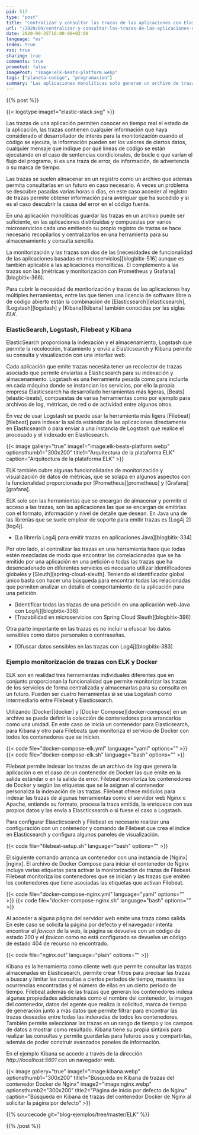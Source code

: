 ```yaml
---
pid: 517
type: "post"
title: "Centralizar y consultar las trazas de las aplicaciones con Elasticsearch, Logstash y Kibana"
url: "/2020/09/centralizar-y-consultar-las-trazas-de-las-aplicaciones-con-elasticsearch-logstash-y-kibana/"
date: 2020-09-25T16:00:00+02:00
language: "es"
index: true
rss: true
sharing: true
comments: true
promoted: false
imagePost: "image:elk-beats-platform.webp"
tags: ["planeta-codigo", "programacion"]
summary: "Las aplicaciones monolíticas solo generan un archivo de trazas, es fácil de monitorizar, basta con conectarse por SSH a la máquina de su entorno de ejecución y utilizar los comandos _grep_ o _tail_ o descargarlo para examinarlo con otra herramienta de forma local. Pero aún siendo una aplicación monolítica es raro que una organización tenga solo una aplicación sino varias diferentes y las aplicaciones complejas se dividen en varias aún siendo parte de la misma aplicación. Esto hace que haya múltiples aplicaciones en cuyo caso acceder por SSH a una máquina diferente en cada caso no es cómodo. En el caso de múltiples aplicaciones o aplicaciones basadas en microservicios se opta por centralizar las trazas provenientes de múltiples fuentes en una única herramienta, una de las herramientas es la combinación de Elasticsearch, Logstash y Kibana que forma la pila ELK."
---
```


{{% post %}}

{{< logotype image1="elastic-stack.svg" >}}

Las trazas de una aplicación permiten conocer en tiempo real el estado de la aplicación, las trazas contienen cualquier información que haya considerado el desarrollador de interés para la monitorización cuando el código se ejecuta, la información pueden ser los valores de ciertos datos, cualquier mensaje que indique por qué líneas de código se están ejecutando en el caso de sentencias condicionales, de bucle o que varían el flujo del programa, si es una traza de error, de información, de advertencia o su marca de tiempo.

Las trazas se suelen almacenar en un registro como un archivo que además permita consultarlas en un futuro en caso necesario. A veces un problema se descubre pasadas varias horas o días, en este caso acceder al registro de trazas permite obtener información para averiguar que ha sucedido y si es el caso descubrir la causa del error en el código fuente.

En una aplicación monolíticas guardar las trazas en un archivo puede ser suficiente, en las aplicaciones distribuidas y compuestas por varios microservicios cada uno emitiendo su propio registro de trazas se hace necesario recopilarlos y centralizarlos en una herramienta para su almacenamiento y consulta sencilla.

La monitorización y las trazas son dos de las [necesidades de funcionalidad de las aplicaciones basadas en microservicios][blogbitix-516] aunque es también aplicable a las aplicaciones monolíticas. El complemento a las trazas son las [métricas y monitorización con Prometheus y Grafana][blogbitix-366].

Para cubrir la necesidad de monitorización y trazas de las aplicaciones hay múltiples herramientas, entre las que tienen una licencia de software libre o de código abierto están la combinación de [Elasticsearch][elasticsearch], [Logstash][logstash] y [Kibana][kibana] también conocidas por las siglas _ELK_.

### ElasticSearch, Logstash, Filebeat y Kibana

ElasticSearch proporciona la indexación y el almacenamiento, Logstash que permite la recolección, tratamiento y envío a Elasticsearch y Kibana permite su consulta y visualización con una interfaz web.

Cada aplicación que emite trazas necesita tener un recolector de trazas asociado que permite enviarlas a Elasticsearch para su indexación y almacenamiento. Logstash es una herramienta pesada como para incluirla en cada máquina donde se instancian los servicios, por ello la propia empresa Elasticsearch ha desarrollado herramientas más ligeras, [Beats][elastic-beats], compuestas de varias herramientas como por ejemplo para archivos de log, métricas, de red o de actividad entre algunos otros.

En vez de usar Logstash se puede usar la herramienta más ligera [Filebeat][filebeat] para indexar la salida estándar de las aplicaciones directamente en Elasticsearch o para enviar a una instancia de Logstash que realice el procesado y el indexado en Elasticsearch.

{{< image
    gallery="true"
    image1="image:elk-beats-platform.webp" optionsthumb1="300x200" title1="Arquitectura de la plataforma ELK"
    caption="Arquitectura de la plataforma ELK" >}}

ELK también cubre algunas funcionalidades de monitorización y visualización de datos de métricas, que se solapa en algunos aspectos con la funcionalidad proporcionada por [Prometheus][prometheus] y [Grafana][grafana].

ELK solo son las herramientas que se encargan de almacenar y permitir el acceso a las trazas, son las aplicaciones las que se encargan de emitirlas con el formato, información y nivel de detalle que desean. En Java una de las librerías que se suele emplear de soporte para emitir trazas es [Log4j 2][log4j].

* [La librería Log4j para emitir trazas en aplicaciones Java][blogbitix-334]

Por otro lado, al centralizar las trazas en una herramienta hace que todas estén mezcladas de modo que encontrar las correlacionadas que se ha emitido por una aplicación en una petición o todas las trazas que ha desencadenado en diferentes servicios es necesario utilizar identificadores globales y [Sleuth][spring-cloud-sleuth]. Teniendo el identificador global único basta con hacer una búsqueda para encontrar todas las relacionadas que permiten analizar en detalle el comportamiento de la aplicación para una petición.

* [Identificar todas las trazas de una petición en una aplicación web Java con Log4j][blogbitix-336]
* [Trazabilidad en microservicios con Spring Cloud Sleuth][blogbitix-396]

Otra parte importante en las trazas es no incluir u ofuscar los datos sensibles como datos personales o contraseñas.

* [Ofuscar datos sensibles en las trazas con Log4j][blogbitix-383]

### Ejemplo monitorización de trazas con ELK y Docker

ELK son en realidad tres herramientas individuales diferentes que en conjunto proporcionan la funcionalidad que permite monitorizar las trazas de los servicios de forma centralizada y almacenarlas para su consulta en un futuro. Pueden ser cuatro herramientas si se usa Logstash como intermediario entre Filebeat y Elasticsearch.

Utilizando [Docker][docker] y [Docker Compose][docker-compose] en un archivo se puede definir la colección de contenedores para arrancarlos como una unidad. En este caso se inicia un contenedor para Elasticsearch, para Kibana y otro para Filebeats que monitoriza el servicio de Docker con todos los contenedores que se inicien.

{{< code file="docker-compose-elk.yml" language="yaml" options="" >}}
{{< code file="docker-compose-elk.sh" language="bash" options="" >}}

Filebeat permite indexar las trazas de un archivo de _log_ que genera la aplicación o en el caso de un contenedor de Docker las que emite en la salida estándar o en la salida de error. Filebeat monitoriza los contenedores de Docker y según las etiquetas que se le asignan al contenedor personaliza la indexación de las trazas. Filebeat ofrece módulos para indexar las trazas de algunas herramientas como el servidor web Nginx o Apache, entiende su formato, procesa la traza emitida, la enriquece con sus propios datos y las envía a Elascticsearch o si fuese el caso a Logstash.

Para configurar Elascticsearch y Filebeat es necesario realizar una configuración con un contenedor y comando de Filebeat que crea el índice en Elasticsearch y configura algunos paneles de visualización.

{{< code file="filebeat-setup.sh" language="bash" options="" >}}

El siguiente comando arranca un contenedor con una instancia de [Nginx][nginx]. El archivo de Docker Compose para iniciar el contenedor de Nginx incluye varias etiquetas para activar la monitorización de trazas de Filebeat. Filebeat monitoriza los contenedores que se inician y las trazas que emiten los contenedores que tiene asociadas las etiquetas que activan Filebeat. 

{{< code file="docker-compose-nginx.yml" language="yaml" options="" >}}
{{< code file="docker-compose-nginx.sh" language="bash" options="" >}}

Al acceder a alguna página del servidor web emite una traza como salida. En este caso se solicita la página por defecto y el navegador intenta encontrar el _favicon_ de la web, la página se devuelve con un código de estado 200 y el _favicon_ como no está configurado se devuelve un código de estado 404 de recurso no encontrado.

{{< code file="nginx.out" language="plain" options="" >}}

Kibana es la herramienta como cliente web que permite consultar las trazas almacenadas en Elasticsearch, permite crear filtros para precisar las trazas a buscar y limitar las consultas a ciertos periodos de tiempo, muestra las ocurrencias encontradas y el número de ellas en un cierto periodo de tiempo. Filebeat además de las trazas que generan los contenedores indexa algunas propiedades adicionales como el nombre del contenedor, la imagen del contenedor, datos del agente que realiza la solicitud, marca de tiempo de generación junto a más datos que permite filtrar para encontrar las trazas deseadas entre todas las indexadas de todos los contenedores. También permite seleccionar las trazas en un rango de tiempo y los campos de datos a mostrar como resultado. Kibana tiene su propia sintaxis para realizar las consultas y permite guardarlas para futuros usos y compartirlas, además de poder construir avanzados paneles de información.

En el ejemplo Kibana se accede a través de la dirección _http:\/\/localhost:5601_ con un navegador web.

{{< image
    gallery="true"
    image1="image:kibana.webp" optionsthumb1="300x200" title1="Búsqueda en Kibana de trazas del contenedor Docker de Nginx"
    image2="image:nginx.webp" optionsthumb2="300x200" title2="Página de inicio por defecto de Nginx"
    caption="Búsqueda en Kibana de trazas del contenedor Docker de Nginx al solicitar la página por defecto" >}}

{{% sourcecode git="blog-ejemplos/tree/master/ELK" %}}

{{% /post %}}

